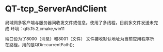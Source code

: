 # QT-tcp_ServerAndClient

局域网多客户端与服务器间收发文件或信息，使用了多线程，目前多文件发送未完成
环境：qt5.15.2,cmake,win11

端口设为了8000（消息）和8001（文件）
文件接收默认地址为当前应用程序所在路径，用的是QDir::currentPath();
